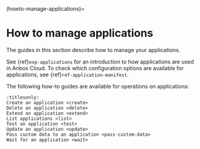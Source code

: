 (howto-manage-applications)=
# How to manage applications

The guides in this section describe how to manage your applications.

See {ref}`exp-applications` for an introduction to how applications are used in Anbox Cloud. To check which configuration options are available for applications, see {ref}`ref-application-manifest`.

The following how-to guides are available for operations on applications:

```{toctree}
:titlesonly:
Create an application <create>
Delete an application <delete>
Extend an application <extend>
List applications <list>
Test an application <test>
Update an application <update>
Pass custom data to an application <pass-custom-data>
Wait for an application <wait>
```
